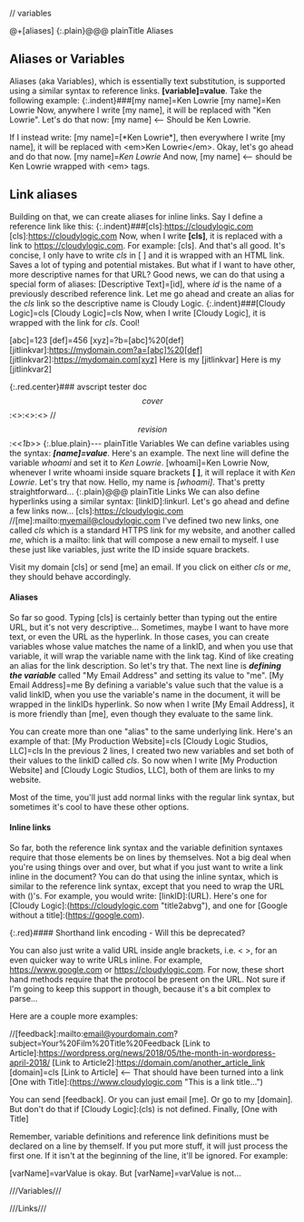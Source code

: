 // variables

@+[aliases]
{:.plain}@@@ plainTitle Aliases
## Aliases or Variables

Aliases (aka Variables), which is essentially text substitution, is supported using a similar syntax to reference links. **[variable]=value**. Take the following example:
{:.indent}###[my name]=Ken Lowrie
[my name]=Ken Lowrie
Now, anywhere I write &#91;my name], it will be replaced with "Ken Lowrie". Let's do that now: [my name] &lt;-- Should be Ken Lowrie.

If I instead write: &#91;my name]=[&#42;Ken Lowrie*], then everywhere I write &#91;my name], it will be replaced with &lt;em>Ken Lowrie&lt;/em>. Okay, let's go ahead and do that now. 
[my name]=*Ken Lowrie*
And now, [my name] &lt;-- should be Ken Lowrie wrapped with &lt;em> tags.
## Link aliases

Building on that, we can create aliases for inline links. Say I define a reference link like this: 
{:.indent}###&#91;cls]:https://cloudylogic.com
[cls]:https://cloudylogic.com
Now, when I write **&#91;cls]**, it is replaced with a link to https://cloudylogic.com. For example: [cls].
And that's all good. It's concise, I only have to write *cls* in [ ] and it is wrapped with an HTML link. Saves a lot of typing and potential mistakes. But what if I want to have other, more descriptive names for that URL? Good news, we can do that using a special form of aliases: [Descriptive Text]=[id], where *id* is the name of a previously described reference link. Let me go ahead and create an alias for the *cls* link so the descriptive name is Cloudy Logic.
{:.indent}###&#91;Cloudy Logic]=cls
[Cloudy Logic]=cls
Now, when I write [Cloudy Logic], it is wrapped with the link for *cls*. Cool!

[abc]=123
[def]=456
[xyz]=?b=[abc]%20[def]
[jitlinkvar]:https://mydomain.com?a=[abc]%20[def]
[jitlinkvar2]:https://mydomain.com[xyz]
Here is my [jitlinkvar]
Here is my [jitlinkvar2]

{:.red.center}### avscript tester doc
$$cover$$:<<User Manual>>:<<Ken Lowrie>>:<<This is a user manual for the AVScript utility.>>
// $$revision$$:<<*1b*>>
{:.blue.plain}--- plainTitle Variables
We can define variables using the syntax: ***[name]=value***. Here's an example. The next line will define the variable *whoami* and set it to *Ken Lowrie*.
[whoami]=Ken Lowrie
Now, whenever I write whoami inside square brackets **[ ]**, it will replace it with *Ken Lowrie*. Let's try that now. Hello, my name is *[whoami]*. That's pretty straightforward...
{:.plain}@@@ plainTitle Links
We can also define hyperlinks using a similar syntax: [linkID]:linkurl. Let's go ahead and define a few links now...
[cls]:https://cloudylogic.com
//[me]:mailto:myemail@cloudylogic.com
I've defined two new links, one called *cls* which is a standard HTTPS link for my website, and another called *me*, which is a mailto: link that will compose a new email to myself. I use these just like variables, just write the ID inside square brackets.

Visit my domain [cls] or send [me] an email. If you click on either *cls* or *me*, they should behave accordingly.

#### Aliases

So far so good. Typing [cls] is certainly better than typing out the entire URL, but it's not very descriptive... Sometimes, maybe I want to have more text, or even the URL as the hyperlink. In those cases, you can create variables whose value matches the name of a linkID, and when you use that variable, it will wrap the variable name with the link tag. Kind of like creating an alias for the link description.
So let's try that. The next line is ***defining the variable*** called "My Email Address" and setting its value to "me". 
[My Email Address]=me
By defining a variable's value such that the value is a valid linkID, when you use the variable's name in the document, it will be wrapped in the linkIDs hyperlink. So now when I write [My Email Address], it is more friendly than [me], even though they evaluate to the same link.

You can create more than one "alias" to the same underlying link. Here's an example of that:
[My Production Website]=cls
[Cloudy Logic Studios, LLC]=cls
In the previous 2 lines, I created two new variables and set both of their values to the linkID called *cls*. So now when I write [My Production Website] and [Cloudy Logic Studios, LLC], both of them are links to my website.

Most of the time, you'll just add normal links with the regular link syntax, but sometimes it's cool to have these other options.

#### Inline links

So far, both the reference link syntax and the variable definition syntaxes require that those elements be on lines by themselves. Not a big deal when you're using things over and over, but what if you just want to write a link inline in the document? You can do that using the inline syntax, which is similar to the reference link syntax, except that you need to wrap the URL with ()'s. For example, you would write: &#91;linkID]:(URL). Here's one for [Cloudy Logic]:(https://cloudylogic.com "title2abvg"), and one for [Google without a title]:(https://google.com).

{:.red}#### Shorthand link encoding - Will this be deprecated?

You can also just write a valid URL inside angle brackets, i.e. &lt; &gt;, for an even quicker way to write URLs inline. For example, <https://www.google.com> or <https://cloudylogic.com>. For now, these short hand methods require that the protocol be present on the URL. Not sure if I'm going to keep this support in though, because it's a bit complex to parse...

Here are a couple more examples:

//[feedback]:mailto:email@yourdomain.com?subject=Your%20Film%20Title%20Feedback
[Link to Article]:https://wordpress.org/news/2018/05/the-month-in-wordpress-april-2018/
[Link to Article2]:https://domain.com/another_article_link
[domain]=cls
[Link to Article] <-- That should have been turned into a link
[One with Title]:(https://www.cloudylogic.com "This is a link title...")

You can send [feedback]. Or you can just email [me]. Or go to my [domain]. But don't do that if [Cloudy Logic]:(cls) is not defined. Finally, [One with Title]

Remember, variable definitions and reference link definitions must be declared on a line by themself. If you put more stuff, it will just process the first one. If it isn't at the beginning of the line, it'll be ignored. For example:

[varName]=varValue is okay.
But [varName]=varValue is not...

///Variables///

///Links///
